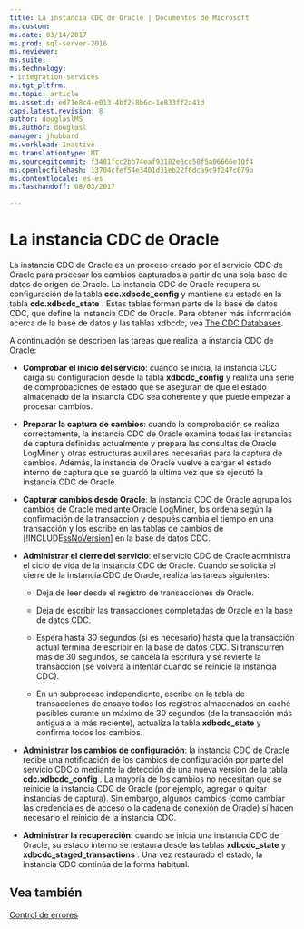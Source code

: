 ```yaml
---
title: La instancia CDC de Oracle | Documentos de Microsoft
ms.custom: 
ms.date: 03/14/2017
ms.prod: sql-server-2016
ms.reviewer: 
ms.suite: 
ms.technology:
- integration-services
ms.tgt_pltfrm: 
ms.topic: article
ms.assetid: ed71e8c4-e013-4bf2-8b6c-1e833ff2a41d
caps.latest.revision: 8
author: douglaslMS
ms.author: douglasl
manager: jhubbard
ms.workload: Inactive
ms.translationtype: MT
ms.sourcegitcommit: f3481fcc2bb74eaf93182e6cc58f5a06666e10f4
ms.openlocfilehash: 13704cfef54e3401d31eb22f6dca9c9f247c079b
ms.contentlocale: es-es
ms.lasthandoff: 08/03/2017

---
```

# <a name="the-oracle-cdc-instance"></a>La instancia CDC de Oracle
  La instancia CDC de Oracle es un proceso creado por el servicio CDC de Oracle para procesar los cambios capturados a partir de una sola base de datos de origen de Oracle. La instancia CDC de Oracle recupera su configuración de la tabla **cdc.xdbcdc_config** y mantiene su estado en la tabla **cdc.xdbcdc_state** . Estas tablas forman parte de la base de datos CDC, que define la instancia CDC de Oracle. Para obtener más información acerca de la base de datos y las tablas xdbcdc, vea [The CDC Databases](../../integration-services/change-data-capture/working-with-the-oracle-cdc-service.md#BKMK_CDCdatabase).  
  
 A continuación se describen las tareas que realiza la instancia CDC de Oracle:  
  
-   **Comprobar el inicio del servicio**: cuando se inicia, la instancia CDC carga su configuración desde la tabla **xdbcdc_config** y realiza una serie de comprobaciones de estado que se aseguran de que el estado almacenado de la instancia CDC sea coherente y que puede empezar a procesar cambios.  
  
-   **Preparar la captura de cambios**: cuando la comprobación se realiza correctamente, la instancia CDC de Oracle examina todas las instancias de captura definidas actualmente y prepara las consultas de Oracle LogMiner y otras estructuras auxiliares necesarias para la captura de cambios. Además, la instancia de Oracle vuelve a cargar el estado interno de captura que se guardó la última vez que se ejecutó la instancia CDC de Oracle.  
  
-   **Capturar cambios desde Oracle**: la instancia CDC de Oracle agrupa los cambios de Oracle mediante Oracle LogMiner, los ordena según la confirmación de la transacción y después cambia el tiempo en una transacción y los escribe en las tablas de cambios de [!INCLUDE[ssNoVersion](../../includes/ssnoversion-md.md)] en la base de datos CDC.  
  
-   **Administrar el cierre del servicio**: el servicio CDC de Oracle administra el ciclo de vida de la instancia CDC de Oracle. Cuando se solicita el cierre de la instancia CDC de Oracle, realiza las tareas siguientes:  
  
    -   Deja de leer desde el registro de transacciones de Oracle.  
  
    -   Deja de escribir las transacciones completadas de Oracle en la base de datos CDC.  
  
    -   Espera hasta 30 segundos (si es necesario) hasta que la transacción actual termina de escribir en la base de datos CDC. Si transcurren más de 30 segundos, se cancela la escritura y se revierte la transacción (se volverá a intentar cuando se reinicie la instancia CDC).  
  
    -   En un subproceso independiente, escribe en la tabla de transacciones de ensayo todos los registros almacenados en caché posibles durante un máximo de 30 segundos (de la transacción más antigua a la más reciente), actualiza la tabla **xdbcdc_state** y confirma todos los cambios.  
  
-   **Administrar los cambios de configuración**: la instancia CDC de Oracle recibe una notificación de los cambios de configuración por parte del servicio CDC o mediante la detección de una nueva versión de la tabla **cdc.xdbcdc_config** . La mayoría de los cambios no necesitan que se reinicie la instancia CDC de Oracle (por ejemplo, agregar o quitar instancias de captura). Sin embargo, algunos cambios (como cambiar las credenciales de acceso o la cadena de conexión de Oracle) sí hacen necesario el reinicio de la instancia CDC.  
  
-   **Administrar la recuperación**: cuando se inicia una instancia CDC de Oracle, su estado interno se restaura desde las tablas **xdbcdc_state** y **xdbcdc_staged_transactions** . Una vez restaurado el estado, la instancia CDC continúa de la forma habitual.  
  
## <a name="see-also"></a>Vea también  
 [Control de errores](../../integration-services/change-data-capture/error-handling.md)  
  
  


